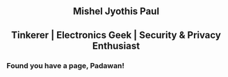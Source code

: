 <h2 align="center">Mishel Jyothis Paul<h2>
<p align="center" color=grey>Tinkerer | Electronics Geek | Security & Privacy Enthusiast</p>
  
### Found you have a page, Padawan!

